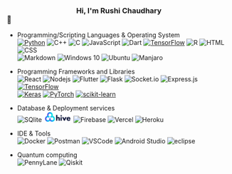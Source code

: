 ### <center>Hi, I'm Rushi Chaudhary </center> 👋
- Programming/Scripting Languages & Operating System<br>
    <a href="https://www.python.org/" target="_blank"><img alt="Python" height="23px" src="https://img.shields.io/badge/python-%2314354C.svg?style=for-the-badge&logo=python&logoColor=white" /></a>
    <img alt="C++" height="23px" src="https://img.shields.io/badge/c++-%2300599C.svg?style=for-the-badge&logo=c%2B%2B&logoColor=white"/>
    <img alt="C" height="23px" src="https://img.shields.io/badge/c-%2300599C.svg?style=for-the-badge&logo=c&logoColor=white"/>
     <img alt="JavaScript" height="23px" src="https://img.shields.io/badge/javascript-%23323330.svg?style=for-the-badge&logo=javascript&logoColor=%23F7DF1E"/>
     <img alt="Dart" height="23px" src ="https://img.shields.io/badge/DART-blue?style=for-the-badge&logo=dart"/>
     <a href="GraphQL" target="_blank"><img alt="TensorFlow" height="23px" src="https://img.shields.io/badge/GraphQL-%23FFCC33?style=for-the-badge&logo=graphql&logoColor=6e40c9" /></a>
      <img alt="R" height="23px" src="https://img.shields.io/badge/R-%23276DC3?style=for-the-badge&logo=r&logoColor=black" /></a>
    <img alt="HTML" height="23px" src ="https://img.shields.io/badge/html5-%23E34F26.svg?style=for-the-badge&logo=html5&logoColor=white"/>
     <img alt="CSS" height="23px" src ="https://img.shields.io/badge/CSS-blue?style=for-the-badge&logo=CSS3"/>
       <br>
    <img alt="Markdown" height="23px" src="https://img.shields.io/badge/markdown-%23000000.svg?style=for-the-badge&logo=markdown&logoColor=white"/>
    <img alt="Windows 10" height="23px" src="https://img.shields.io/badge/Windows-0078D6?style=for-the-badge&logo=windows&logoColor=white" />
    <img alt="Ubuntu" height="23px" src="https://img.shields.io/badge/Ubuntu-E95420?style=for-the-badge&logo=ubuntu&logoColor=white" />
    <img alt="Manjaro" height="23px" src="https://img.shields.io/badge/manjaro-blue?style=for-the-badge&logo=manjaro" />


    
- Programming Frameworks and Libraries<br>
    <img alt="React" height="23px" src="https://img.shields.io/badge/React-blue?style=for-the-badge&logo=react" />
     <img alt="Nodejs" height="23px" src="https://img.shields.io/badge/Node.js-green?style=for-the-badge&logo=node.js" />
   <img alt="Flutter" height="23px" src="https://img.shields.io/badge/Flutter-red?style=for-the-badge&logo=flutter&logoColor=blue" />
    <img alt="Flask" height="23px" src="https://img.shields.io/badge/Flask-black?style=for-the-badge&logo=flask" />
    <img alt="Socket.io" height="23px" src="https://img.shields.io/badge/Socket.io-%23e0e0e0?style=for-the-badge&logo=socket.io&logoColor=black" />
   <img alt="Express.js" height="23px" src="https://img.shields.io/badge/Express.js-%2347A447?style=for-the-badge&logo=express&logoColor=black" />
    <a href="TenserFlow" target="_blank"><img alt="TensorFlow" height="23px" src="https://img.shields.io/badge/TensorFlow-%23FF6F00.svg?style=for-the-badge&logo=TensorFlow&logoColor=white" /></a>
      <br>
    <a href="https://keras.io/" target="_blank"><img alt="Keras" height="23px" src="https://img.shields.io/badge/Keras-%23D00000.svg?style=for-the-badge&logo=Keras&logoColor=white" /></a>
    <a href="https://pytorch.org/" target="_blank"><img alt="PyTorch" height="23px" src="https://img.shields.io/badge/PyTorch-%23EE4C2C.svg?style=for-the-badge&logo=PyTorch&logoColor=white" /></a>
    <a href="https://scikit-learn.org/stable/" target="_blank"><img alt="scikit-learn" height="23px" src="https://img.shields.io/badge/scikit--learn-%23F7931E.svg?style=for-the-badge&logo=scikit-learn&logoColor=white" /></a>


    
- Database & Deployment services<br>
  <img alt="SQlite" height="23px" src="https://img.shields.io/badge/SQlite-%23A9A9A9?style=for-the-badge&logo=sqlite&logoColor=6e40c9" />
  <img alt="" height="23px" src="https://raw.githubusercontent.com/hivedb/hive/master/.github/logo_transparent.svg?sanitize=true" />
  <img alt="Firebase" height="23px" src="https://img.shields.io/badge/firebase-black?style=for-the-badge&logo=firebase&logoColor=FFA000" />
  <img alt="Vercel" height="23px" src="https://img.shields.io/badge/vercel-%230070F3?style=for-the-badge&logo=vercel&logoColor=black" />
  <img alt="Heroku" height="23px" src="https://img.shields.io/badge/Heroku-white?style=for-the-badge&logo=heroku&logoColor=79589F" />



  
- IDE & Tools<br>
      <img alt="Docker" height="23px" src="https://img.shields.io/badge/Docker-blue?style=for-the-badge&logo=Docker&logoColor=%230DB7ED" />
      <img alt="Postman" height="23px" src="https://img.shields.io/badge/Postman-green?style=for-the-badge&logo=postman&logoColor=%23FF6C37" />
      <img alt="VSCode" height="23px" src="https://img.shields.io/badge/vscode-white?style=for-the-badge&logo=visualstudiocode&logoColor=%23007ACC" />
      <img alt="Android Studio" height="23px" src="https://img.shields.io/badge/Android%20Studio-black?style=for-the-badge&logo=android%20studio&logoColor=%233DDC84" />
      <img alt="eclipse" height="23px" src="https://img.shields.io/badge/eclipse-red?style=for-the-badge&logo=eclipse&logoColor=%236A0DAD" />



- Quantum computing<br>
       <img alt="PennyLane" height="23px" src="https://img.shields.io/badge/PennyLane-%23c7e1be.svg?style=for-the-badge&logo=data%3Aimage%2Fpng%3Bbase64%2CiVBORw0KGgoAAAANSUhEUgAAAGQAAABkCAMAAABHPGVmAAAANlBMVEVHcEwAAAAAAAAAAAAAAAAAAAAAAAAAAAAAAAAAAAAAAAAAAAAAAAAAAAAAAAAAAAAAAAAAAADAR2LVAAAAEXRSTlMALeiqBZi59R0QiXjbyT9SagNRzucAAAP3SURBVHjarJeHgqMwEENtcO%2F5%2F4%2B9hpzimIucZe62LzxrpBmygivlSgt73uztX20p76EVp8Rl5Uvc03Yby25pj8VfQqg629tp2ax%2FylEyTAkDJ0r1PaLs242qTRf1LeJJBNzWIf6poPec7KucvXzBkNo%2B3SLtsUrn1T%2F63zfvZA0mvaiRq3bH7annoTo1D3bVT4pSW4pAMU8HrP7%2F6XsyzvBiVLtflqJkIpjuR2pkAJx%2BIBx5yR1jNXWJzMtOIid8y0o%2Fk1nLpKr9cPnjhXWDjLC8LFyAmFQ5Bn5vsWrCCSvDQF%2BXS5rPZyxg6K%2F3qttBOfVFQi3s%2BKq8hvvy5BQZDCXEzylmelKlGQZP0bP7NMIPjnL4Ytup6eZ7xtj3JN%2Fwpv%2FggkKC9vHA8ZBYxRWlqkXDZuwgrimEKLnhm7QhvC3Docshr4jL6mjYJp%2BEHKHTb4nTQXKvCHRV04ZpNQhJcrIus%2BQWlm0DRW6Q8kqN0yBmyTAmwQxw5QWa3CikrzqGMZj8ftc4j2%2FZOoVh3JqYSsG3fUb3hlLNdgrB0H56SIyFOmzfleApDAOZxVyE84XyTuEZ3dTYuwWDeC0MQ7kjnh5DgkFc1OJPGSjdzcbDCt0612LcMgO3brAH3ZrWSOEZGBXd96VBtngtBEOoDFPKhknkKQRjMKVaWLJEcQwDptiKKZFijRIpBpIbxQffQYkDRRqGcXe%2Be%2FOhRoozBEP49O8akRCuRYpy%2BTNDqH%2BCs4Ag1ErH4kdGH0JhKcighS1kWIwPLFbLOiQKqlYpgFgegvHgKSMk0H8ULFLQLt74zuApHYIIrzJAYSOMYVxkgMIOI9YKz9B8xvpaYRbk%2BPzgKX1BYtXzDGoqh1Vf8TqCZwjxu1a7QG4ghqEwvGCQHb7%2FYcty8c9o%2BuLBQuJveUWg8EsLX79ssEKvXw4k2Igqza8qCInIYIXPOwZ3bLDCwR2HqWxEld3DVA642QgqdvQEhVMHNoLK9ctrBJMgNEDhJIjTOTJAgdu9NE5M2Qgr2a8tTrEDBiiwav5zVy5ssILFAih7XCIGKeln2QMKOFbYYIWXPG9%2Btf1QKhuoQCmKimrtwk03VqiohuVBNkiB8qBS6ATl8v7bVS%2FZsuIl20TFZ9OVUXzWy%2BisFD%2F0ekOAFVhHaW2AUprYpAkoJ5vXbure07xMb5zdXyHpLUBQHt7MpHel3pZdRlt284qizWww98C%2BiK3ytqSAojT9j6%2FNB1CE8QX7Or6wr%2B9sRNEHMVC5P1LSx0jJAiMl3jXifVGHY7b844ofym7zxnzSp5IeNLD015dd2VZ99KrT6JXvy8mEIbLbdtqvQ8B92c7L%2F8bhanAcrvXt9Xn%2BDI1Po518%2FhRGAAAAAElFTkSuQmCC&logoColor=black" /></a>
      <img alt="Qiskit" height="23px" src="https://img.shields.io/badge/qiskit-white?style=for-the-badge&logo=qiskit&logoColor=%2300BFFF" />

<!--
**RC1092/RC1092** is a ✨ _special_ ✨ repository because its `README.md` (this file) appears on your GitHub profile.

Here are some ideas to get you started:
this is a test repository this is  main branch
- 🔭 I’m currently working on ...
- 🌱 I’m currently learning ...
- 👯 I’m looking to collaborate on ...
- 🤔 I’m looking for help with ...
- 💬 Ask me about ...
- 📫 How to reach me: ...
- 😄 Pronouns: ...
- ⚡ Fun fact: ...
-->
